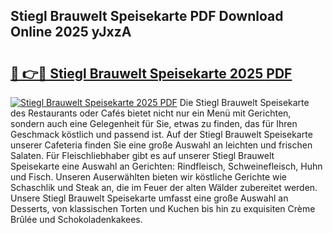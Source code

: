 ## Stiegl Brauwelt Speisekarte PDF Download Online 2025 yJxzA

# <h2><a href="http://gcdt69y.nevu.top/?p=Stiegl+Brauwelt+Speisekarte">🔗 👉🔴 Stiegl Brauwelt Speisekarte 2025 PDF</a></h2>

[![Stiegl Brauwelt Speisekarte 2025 PDF](https://i.imgur.com/dBaPXMq.png)](http://gcdt69y.nevu.top/?p=Stiegl+Brauwelt+Speisekarte)
Die Stiegl Brauwelt Speisekarte des Restaurants oder Cafés bietet nicht nur ein Menü mit Gerichten, sondern auch eine Gelegenheit für Sie, etwas zu finden, das für Ihren Geschmack köstlich und passend ist. Auf der Stiegl Brauwelt Speisekarte unserer Cafeteria finden Sie eine große Auswahl an leichten und frischen Salaten. Für Fleischliebhaber gibt es auf unserer Stiegl Brauwelt Speisekarte eine Auswahl an Gerichten: Rindfleisch, Schweinefleisch, Huhn und Fisch. Unseren Auserwählten bieten wir köstliche Gerichte wie Schaschlik und Steak an, die im Feuer der alten Wälder zubereitet werden. Unsere Stiegl Brauwelt Speisekarte umfasst eine große Auswahl an Desserts, von klassischen Torten und Kuchen bis hin zu exquisiten Crème Brûlée und Schokoladenkakees.
